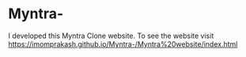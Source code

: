 # Myntra-
I developed this Myntra Clone website. To see the website visit
https://imomprakash.github.io/Myntra-/Myntra%20website/index.html
